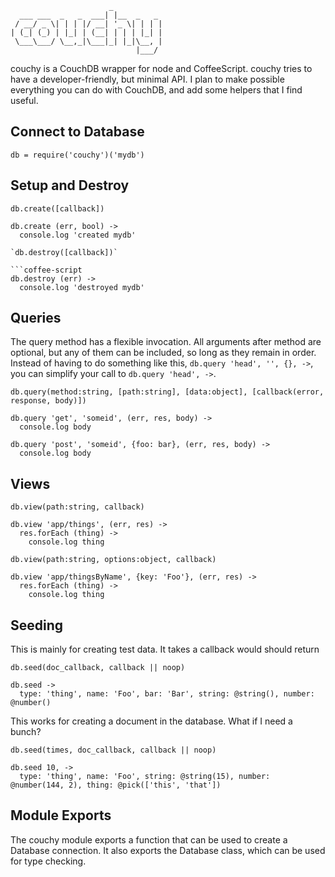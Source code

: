                           _           
      ___ ___  _   _  ___| |__  _   _ 
     / __/ _ \| | | |/ __| '_ \| | | |
    | (_| (_) | |_| | (__| | | | |_| |
     \___\___/ \__,_|\___|_| |_|\__, |
                                |___/ 

couchy is a CouchDB wrapper for node and CoffeeScript.  couchy tries to have a developer-friendly, but minimal API.  I plan to make possible everything you can do with CouchDB, and add some helpers that I find useful.

Connect to Database
-------------------
    db = require('couchy')('mydb')

Setup and Destroy
-----------------
`db.create([callback])`

```coffee-script
db.create (err, bool) ->
  console.log 'created mydb'

`db.destroy([callback])`

```coffee-script
db.destroy (err) ->
  console.log 'destroyed mydb'
```

Queries
-------
The query method has a flexible invocation.  All arguments after method are optional, but any of them can be included, so long as they remain in order.  Instead of having to do something like this, `db.query 'head', '', {}, ->`, you can simplify your call to `db.query 'head', ->`.

`db.query(method:string, [path:string], [data:object], [callback(error, response, body)])`

```coffee-script
db.query 'get', 'someid', (err, res, body) ->
  console.log body

db.query 'post', 'someid', {foo: bar}, (err, res, body) ->
  console.log body
```

Views
-----
`db.view(path:string, callback)`

```coffee-script
db.view 'app/things', (err, res) ->
  res.forEach (thing) ->
    console.log thing
```

`db.view(path:string, options:object, callback)`
    
```coffee-script
db.view 'app/thingsByName', {key: 'Foo'}, (err, res) ->
  res.forEach (thing) ->
    console.log thing
```

Seeding
-------
This is mainly for creating test data.  It takes a callback would should return 

`db.seed(doc_callback, callback || noop)`

```coffee-script
db.seed ->
  type: 'thing', name: 'Foo', bar: 'Bar', string: @string(), number: @number()
```

This works for creating a document in the database.  What if I need a bunch?

`db.seed(times, doc_callback, callback || noop)`

```coffee-script
db.seed 10, ->
  type: 'thing', name: 'Foo', string: @string(15), number: @number(144, 2), thing: @pick(['this', 'that'])
```

Module Exports
--------------
The couchy module exports a function that can be used to create a Database connection.  It also exports the Database class, which can be used for type checking.
